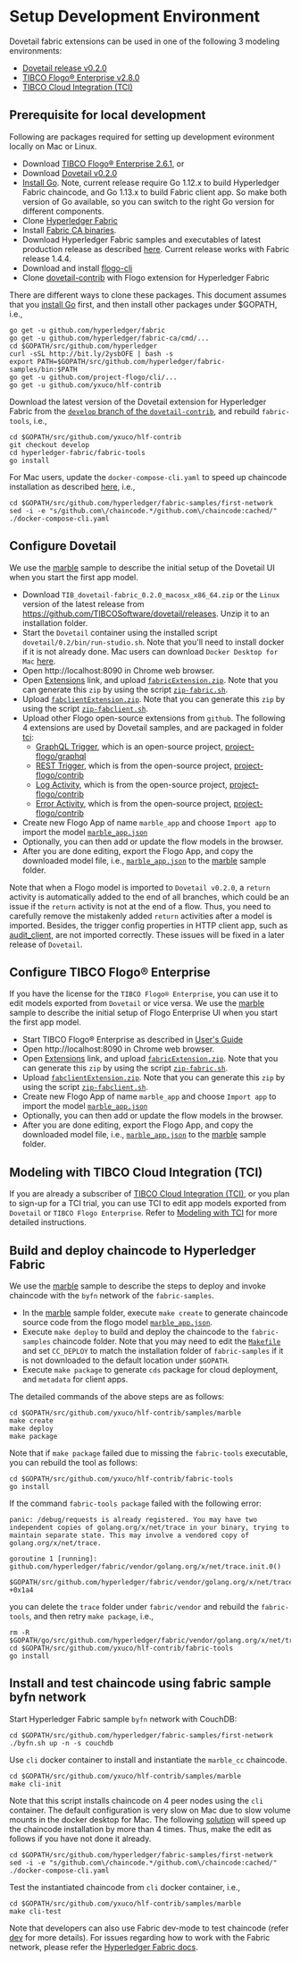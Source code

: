 # Setup Development Environment
Dovetail fabric extensions can be used in one of the following 3 modeling environments:
- [Dovetail release v0.2.0](https://github.com/TIBCOSoftware/dovetail/releases)
- [TIBCO Flogo® Enterprise v2.8.0](https://docs.tibco.com/products/tibco-flogo-enterprise-2-8-0)
- [TIBCO Cloud Integration (TCI)](https://cloud.tibco.com/)

## Prerequisite for local development
Following are packages required for setting up development evironment locally on Mac or Linux.
- Download [TIBCO Flogo® Enterprise 2.6.1](https://edelivery.tibco.com/storefront/eval/tibco-flogo-enterprise/prod11810.html), or
- Download [Dovetail v0.2.0](https://github.com/TIBCOSoftware/dovetail/releases)
- [Install Go](https://golang.org/doc/install).  Note, current release require Go 1.12.x to build Hyperledger Fabric chaincode, and Go 1.13.x to build Fabric client app. So make both version of Go available, so you can switch to the right Go version for different components.
- Clone [Hyperledger Fabric](https://github.com/hyperledger/fabric)
- Install [Fabric CA binaries](https://hyperledger-fabric-ca.readthedocs.io/en/release-1.4/users-guide.html). 
- Download Hyperledger Fabric samples and executables of latest production release as described [here](https://github.com/hyperledger/fabric-samples/tree/release-1.4). Current release works with Fabric release 1.4.4.
- Download and install [flogo-cli](https://github.com/project-flogo/cli)
- Clone [dovetail-contrib](https://github.com/yxuco/hlf-contrib) with Flogo extension for Hyperledger Fabric

There are different ways to clone these packages.  This document assumes that you [install Go](https://golang.org/doc/install) first, and then install other packages under $GOPATH, i.e.,
```
go get -u github.com/hyperledger/fabric
go get -u github.com/hyperledger/fabric-ca/cmd/...
cd $GOPATH/src/github.com/hyperledger
curl -sSL http://bit.ly/2ysbOFE | bash -s
export PATH=$GOPATH/src/github.com/hyperledger/fabric-samples/bin:$PATH
go get -u github.com/project-flogo/cli/...
go get -u github.com/yxuco/hlf-contrib
```
Download the latest version of the Dovetail extension for Hyperledger Fabric from the [`develop` branch of the `dovetail-contrib`](https://github.com/yxuco/hlf-contrib/tree/develop), and rebuild `fabric-tools`, i.e.,
```
cd $GOPATH/src/github.com/yxuco/hlf-contrib
git checkout develop
cd hyperledger-fabric/fabric-tools
go install
```
For Mac users, update the `docker-compose-cli.yaml` to speed up chaincode installation as described [here](https://docs.docker.com/compose/compose-file/#caching-options-for-volume-mounts-docker-for-mac), i.e.,
```
cd $GOPATH/src/github.com/hyperledger/fabric-samples/first-network
sed -i -e "s/github.com\/chaincode.*/github.com\/chaincode:cached/" ./docker-compose-cli.yaml
```

## Configure Dovetail
We use the [marble](samples/marble) sample to describe the initial setup of the Dovetail UI when you start the first app model.

- Download `TIB_dovetail-fabric_0.2.0_macosx_x86_64.zip` or the `Linux` version of the latest release from https://github.com/TIBCOSoftware/dovetail/releases. Unzip it to an installation folder.
- Start the `Dovetail` container using the installed script `dovetail/0.2/bin/run-studio.sh`.  Note that you'll need to install docker if it is not already done. Mac users can download `Docker Desktop for Mac` [here](https://hub.docker.com/editions/community/docker-ce-desktop-mac).
- Open http://localhost:8090 in Chrome web browser.
- Open [Extensions](http://localhost:8090/wistudio/extensions) link, and upload [`fabricExtension.zip`](fabricExtension.zip).  Note that you can generate this `zip` by using the script [`zip-fabric.sh`](zip-fabric.sh).
- Upload [`fabclientExtension.zip`](fabclientExtension.zip).  Note that you can generate this `zip` by using the script [`zip-fabclient.sh`](zip-fabclient.sh).
- Upload other Flogo open-source extensions from `github`.  The following 4 extensions are used by Dovetail samples, and are packaged in folder [tci](tci):
  - [GraphQL Trigger](tci/trigger-graphql.zip), which is an open-source project, [project-flogo/graphql](https://github.com/project-flogo/graphql)
  - [REST Trigger](tci/trigger-rest.zip), which is from the open-source project, [project-flogo/contrib](https://github.com/project-flogo/contrib)
  - [Log Activity](tci/activity-log.zip), which is from the open-source project, [project-flogo/contrib](https://github.com/project-flogo/contrib)
  - [Error Activity](tci/activity-error.zip), which is from the open-source project, [project-flogo/contrib](https://github.com/project-flogo/contrib)
- Create new Flogo App of name `marble_app` and choose `Import app` to import the model [`marble_app.json`](samples/marble/marble_app.json)
- Optionally, you can then add or update the flow models in the browser.
- After you are done editing, export the Flogo App, and copy the downloaded model file, i.e., [`marble_app.json`](samples/marble/marble_app.json) to the [marble](samples/marble) sample folder.

Note that when a Flogo model is imported to `Dovetail v0.2.0`, a `return` activity is automatically added to the end of all branches, which could be an issue if the `return` activity is not at the end of a flow.  Thus, you need to carefully remove the mistakenly added `return` activities after a model is imported.  Besides, the trigger config properties in HTTP client app, such as [audit_client](samples/audit/audit_client.json), are not imported correctly.  These issues will be fixed in a later release of `Dovetail`.

## Configure TIBCO Flogo® Enterprise
If you have the license for the `TIBCO Flogo® Enterprise`, you can use it to edit models exported from `Dovetail` or vice versa.  We use the [marble](samples/marble) sample to describe the initial setup of Flogo Enterprise UI when you start the first app model.

- Start TIBCO Flogo® Enterprise as described in [User's Guide](https://docs.tibco.com/pub/flogo/2.8.0/doc/pdf/TIB_flogo_2.8_users_guide.pdf?id=2)
- Open http://localhost:8090 in Chrome web browser.
- Open [Extensions](http://localhost:8090/wistudio/extensions) link, and upload [`fabricExtension.zip`](fabricExtension.zip).  Note that you can generate this `zip` by using the script [`zip-fabric.sh`](zip-fabric.sh).
- Upload [`fabclientExtension.zip`](fabclientExtension.zip).  Note that you can generate this `zip` by using the script [`zip-fabclient.sh`](zip-fabclient.sh).
- Create new Flogo App of name `marble_app` and choose `Import app` to import the model [`marble_app.json`](samples/marble/marble_app.json)
- Optionally, you can then add or update the flow models in the browser.
- After you are done editing, export the Flogo App, and copy the downloaded model file, i.e., [`marble_app.json`](marble_app.json) to the [marble](samples/marble) sample folder.

## Modeling with TIBCO Cloud Integration (TCI)
If you are already a subscriber of [TIBCO Cloud Integration (TCI)](https://cloud.tibco.com/), or you plan to sign-up for a TCI trial, you can use TCI to edit app models exported from `Dovetail` or `TIBCO Flogo Enterprise`.  Refer to [Modeling with TCI](tci) for more detailed instructions.

## Build and deploy chaincode to Hyperledger Fabric
We use the [marble](samples/marble) sample to describe the steps to deploy and invoke chaincode with the `byfn` network of the `fabric-samples`.

- In the [marble](samples/marble) sample folder, execute `make create` to generate chaincode source code from the flogo model [`marble_app.json`](samples/marble/marble_app.json).
- Execute `make deploy` to build and deploy the chaincode to the `fabric-samples` chaincode folder.  Note that you may need to edit the [`Makefile`](samples/marble/Makefile) and set `CC_DEPLOY` to match the installation folder of `fabric-samples` if it is not downloaded to the default location under `$GOPATH`.
- Execute `make package` to generate `cds` package for cloud deployment, and `metadata` for client apps.

The detailed commands of the above steps are as follows:
```
cd $GOPATH/src/github.com/yxuco/hlf-contrib/samples/marble
make create
make deploy
make package
```
Note that if `make package` failed due to missing the `fabric-tools` executable, you can rebuild the tool as follows:
```
cd $GOPATH/src/github.com/yxuco/hlf-contrib/fabric-tools
go install
```
If the command `fabric-tools package` failed with the following error:
```
panic: /debug/requests is already registered. You may have two independent copies of golang.org/x/net/trace in your binary, trying to maintain separate state. This may involve a vendored copy of golang.org/x/net/trace.

goroutine 1 [running]:
github.com/hyperledger/fabric/vendor/golang.org/x/net/trace.init.0()
	$GOPATH/src/github.com/hyperledger/fabric/vendor/golang.org/x/net/trace/trace.go:116 +0x1a4
```
you can delete the `trace` folder under `fabric/vendor` and rebuild the `fabric-tools`, and then retry `make package`, i.e.,
```
rm -R $GOPATH/go/src/github.com/hyperledger/fabric/vendor/golang.org/x/net/trace
cd $GOPATH/src/github.com/yxuco/hlf-contrib/fabric-tools
go install
```
## Install and test chaincode using fabric sample byfn network
Start Hyperledger Fabric sample `byfn` network with CouchDB:
```
cd $GOPATH/src/github.com/hyperledger/fabric-samples/first-network
./byfn.sh up -n -s couchdb
```
Use `cli` docker container to install and instantiate the `marble_cc` chaincode.
```
cd $GOPATH/src/github.com/yxuco/hlf-contrib/samples/marble
make cli-init
```
Note that this script installs chaincode on 4 peer nodes using the `cli` container.  The default configuration is very slow on Mac due to slow volume mounts in the docker desktop for Mac.  The following [solution](https://docs.docker.com/compose/compose-file/#caching-options-for-volume-mounts-docker-for-mac) will speed up the chaincode installation by more than 4 times.  Thus, make the edit as follows if you have not done it already.
```
cd $GOPATH/src/github.com/hyperledger/fabric-samples/first-network
sed -i -e "s/github.com\/chaincode.*/github.com\/chaincode:cached/" ./docker-compose-cli.yaml
```

Test the instantiated chaincode from `cli` docker container, i.e.,
```
cd $GOPATH/src/github.com/yxuco/hlf-contrib/samples/marble
make cli-test
```

Note that developers can also use Fabric dev-mode to test chaincode (refer [dev](samples/marble/dev.md) for more details).  For issues regarding how to work with the Fabric network, please refer the [Hyperledger Fabric docs](https://hyperledger-fabric.readthedocs.io/en/latest/build_network.html).
